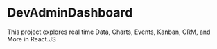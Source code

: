 # DevAdminDashboard
This project explores real time Data, Charts, Events, Kanban, CRM, and More in React.JS
